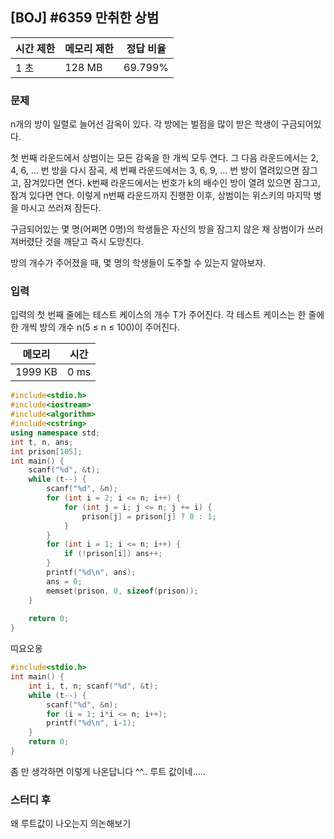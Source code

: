 ## [BOJ] #6359 만취한 상범

| 시간 제한 | 메모리 제한 | 정답 비율 |
| --------- | ----------- | --------- |
| 1 초      | 128 MB      | 69.799%   |



### 문제

n개의 방이 일렬로 늘어선 감옥이 있다. 각 방에는 벌점을 많이 받은 학생이 구금되어있다.

첫 번째 라운드에서 상범이는 모든 감옥을 한 개씩 모두 연다.
그 다음 라운드에서는 2, 4, 6, ... 번 방을 다시 잠곡, 세 번째 라운드에서는 3, 6, 9, ... 번 방이 열려있으면 잠그고, 잠겨있다면 연다. k번째 라운드에서는 번호가 k의 배수인 방이 열려 있으면 잠그고, 잠겨 있다면 연다. 이렇게 n번째 라운드까지 진행한 이후, 상범이는 위스키의 마지막 병을 마시고 쓰러져 잠든다.

구금되어있는 몇 명(어쩌면 0명)의 학생들은 자신의 방을 잠그지 않은 채 상범이가 쓰러져버렸단 것을 깨닫고 즉시 도망친다.

방의 개수가 주어졌을 때, 몇 명의 학생들이 도주할 수 있는지 알아보자.



### 입력

입력의 첫 번째 줄에는 테스트 케이스의 개수 T가 주어진다. 각 테스트 케이스는 한 줄에 한 개씩 방의 개수 n(5 ≤ n ≤ 100)이 주어진다.



| 메모리  | 시간 |
| ------- | ---- |
| 1999 KB | 0 ms |

```c++
#include<stdio.h>
#include<iostream>
#include<algorithm>
#include<cstring>
using namespace std;
int t, n, ans;
int prison[105];
int main() {
	scanf("%d", &t);
	while (t--) {
		scanf("%d", &n);
		for (int i = 2; i <= n; i++) {
			for (int j = i; j <= n; j += i) {
				prison[j] = prison[j] ? 0 : 1;
			}
		}
		for (int i = 1; i <= n; i++) {
			if (!prison[i]) ans++;
		}
		printf("%d\n", ans);
		ans = 0;
		memset(prison, 0, sizeof(prison));
	}
	
	return 0;
}
```





띠요오옹

```c++
#include<stdio.h>
int main() {
	int i, t, n; scanf("%d", &t);
	while (t--) {
		scanf("%d", &n);
		for (i = 1; i*i <= n; i++);
		printf("%d\n", i-1);
	}
    return 0;
}
```

좀 만 생각하면 이렇게 나온답니다 ^^.. 루트 값이네.....



### 스터디 후

왜 루트값이 나오는지 의논해보기